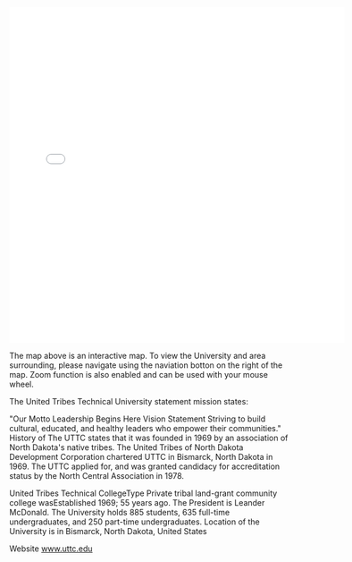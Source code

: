 <embed type="text/html" src="uttc_map.html" width="600" height="600">

The map above is an interactive map. To view the University and area surrounding, please navigate using the naviation botton on the right of the map. Zoom function is also enabled and can be used with your mouse wheel. 

The United Tribes Technical University statement mission states: 

"Our Motto Leadership Begins Here Vision Statement Striving to build cultural, educated, and healthy leaders who empower their communities."
History of The UTTC states that it was founded in 1969 by an association of North Dakota's native tribes. The United Tribes of North Dakota Development Corporation chartered UTTC in Bismarck, North Dakota in 1969. The UTTC applied for, and was granted candidacy for accreditation status by the North Central Association in 1978.

United Tribes Technical CollegeType	Private tribal land-grant community college wasEstablished	1969; 55 years ago. The President is	Leander McDonald. The University holds	885 students, 635 full-time undergraduates, and 250 part-time undergraduates. Location of the University is in	Bismarck, North Dakota, United States

Website	www.uttc.edu



